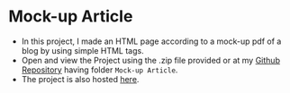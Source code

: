 # Mock-up Article

* In this project, I made an HTML page according to a mock-up pdf of a blog by using simple HTML tags.
* Open and view the Project using the .zip file provided or at my [Github Repository](https://github.com/madhur-taneja/Front-End-Projects/tree/master/Project%202%20(Mock-up%20Article)) having folder `Mock-up Article`.
* The project is also hosted [here](https://madhur-taneja.github.io/Front-End-Projects/Project%202%20(Mock-up%20Article)/index_mockup_article.html).
